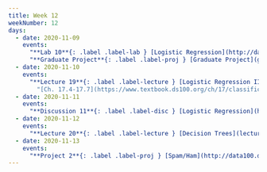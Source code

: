 ```yaml
---
title: Week 12
weekNumber: 12
days:
  - date: 2020-11-09
    events:
      "**Lab 10**{: .label .label-lab } [Logistic Regression](http://data100.datahub.berkeley.edu/hub/user-redirect/git-sync?repo=https://github.com/DS-100/fa20&subPath=lab/lab10) (due Nov. 9)":
      "**Graduate Project**{: .label .label-proj } [Graduate Project](gradproject)":
  - date: 2020-11-10
    events:
      "**Lecture 19**{: .label .label-lecture } [Logistic Regression II, Classification](lecture/lec19) (QC due Nov. 16)":
        "[Ch. 17.4-17.7](https://www.textbook.ds100.org/ch/17/classification_log_reg.html)"
  - date: 2020-11-11
    events:
      "**Discussion 11**{: .label .label-disc } [Logistic Regression](https://drive.google.com/file/d/1YwDjQzMpvOi8obPbk8ZA78Uyd1s0z94v/view?usp=sharing) [(video)](https://www.youtube.com/playlist?list=PLQCcNQgUcDfoQWEJClkvwYeq6q1FDryhP) [(solutions)](https://drive.google.com/file/d/1HGVlNCpQa81Trnl1nUPt-HHPIg6AFLba/view?usp=sharing)":
  - date: 2020-11-12
    events:
      "**Lecture 20**{: .label .label-lecture } [Decision Trees](lecture/lec20) (QC due Nov. 16)":
  - date: 2020-11-13
    events:
      "**Project 2**{: .label .label-proj } [Spam/Ham](http://data100.datahub.berkeley.edu/hub/user-redirect/git-sync?repo=https://github.com/DS-100/fa20&subPath=proj/proj2) (due Nov. 30)":
---
```


